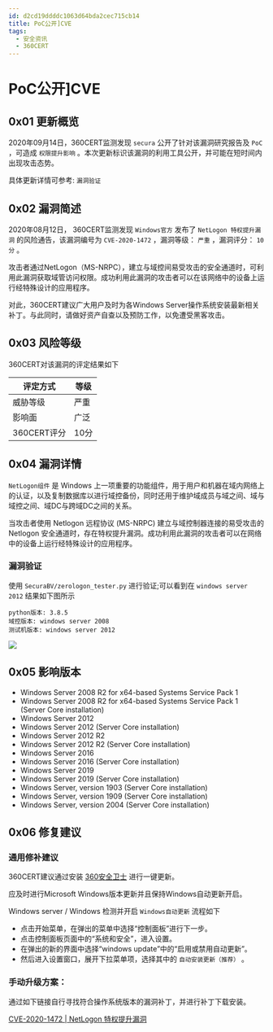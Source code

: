 ```yaml
---
id: d2cd19ddddc1063d64bda2cec715cb14
title: PoC公开]CVE
tags: 
  - 安全资讯
  - 360CERT
---
```


# PoC公开]CVE

0x01 更新概览
---------


2020年09月14日，360CERT监测发现 `secura` 公开了针对该漏洞研究报告及 `PoC` ，可造成 `权限提升影响` 。本次更新标识该漏洞的利用工具公开，并可能在短时间内出现攻击态势。


具体更新详情可参考: `漏洞验证` 


0x02 漏洞简述
---------


2020年08月12日， 360CERT监测发现 `Windows官方` 发布了 `NetLogon 特权提升漏洞` 的风险通告，该漏洞编号为 `CVE-2020-1472` ，漏洞等级： `严重` ，漏洞评分： `10分` 。


攻击者通过NetLogon（MS-NRPC），建立与域控间易受攻击的安全通道时，可利用此漏洞获取域管访问权限。成功利用此漏洞的攻击者可以在该网络中的设备上运行经特殊设计的应用程序。


对此，360CERT建议广大用户及时为各Windows Server操作系统安装最新相关补丁。与此同时，请做好资产自查以及预防工作，以免遭受黑客攻击。


0x03 风险等级
---------


360CERT对该漏洞的评定结果如下




| 评定方式 | 等级 |
| --- | --- |
| 威胁等级 | 严重 |
| 影响面 | 广泛 |
| 360CERT评分 | 10分 |


0x04 漏洞详情
---------


 `NetLogon组件` 是 Windows 上一项重要的功能组件，用于用户和机器在域内网络上的认证，以及复制数据库以进行域控备份，同时还用于维护域成员与域之间、域与域控之间、域DC与跨域DC之间的关系。


当攻击者使用 Netlogon 远程协议 (MS-NRPC) 建立与域控制器连接的易受攻击的 Netlogon 安全通道时，存在特权提升漏洞。成功利用此漏洞的攻击者可以在网络中的设备上运行经特殊设计的应用程序。


### 漏洞验证


使用 `SecuraBV/zerologon_tester.py` 进行验证;可以看到在 `windows server 2012` 结果如下图所示



```
python版本: 3.8.5
域控版本: windows server 2008
测试机版本: windows server 2012

```
![](https://p403.ssl.qhimgs4.com/t015038cacb7fad4c7e.png)


0x05 影响版本
---------


* Windows Server 2008 R2 for x64-based Systems Service Pack 1
* Windows Server 2008 R2 for x64-based Systems Service Pack 1 (Server Core installation)
* Windows Server 2012
* Windows Server 2012 (Server Core installation)
* Windows Server 2012 R2
* Windows Server 2012 R2 (Server Core installation)
* Windows Server 2016
* Windows Server 2016 (Server Core installation)
* Windows Server 2019
* Windows Server 2019 (Server Core installation)
* Windows Server, version 1903 (Server Core installation)
* Windows Server, version 1909 (Server Core installation)
* Windows Server, version 2004 (Server Core installation)


0x06 修复建议
---------


### 通用修补建议


360CERT建议通过安装 [360安全卫士](http://weishi.360.cn) 进行一键更新。


应及时进行Microsoft Windows版本更新并且保持Windows自动更新开启。


Windows server / Windows 检测并开启 `Windows自动更新` 流程如下


* 点击开始菜单，在弹出的菜单中选择“控制面板”进行下一步。
* 点击控制面板页面中的“系统和安全”，进入设置。
* 在弹出的新的界面中选择“windows update”中的“启用或禁用自动更新”。
* 然后进入设置窗口，展开下拉菜单项，选择其中的 `自动安装更新（推荐）` 。


### 手动升级方案：


通过如下链接自行寻找符合操作系统版本的漏洞补丁，并进行补丁下载安装。


[CVE-2020-1472 | NetLogon 特权提升漏洞](https://portal.msrc.microsoft.com/zh-CN/security-guidance/advisory/CVE-2020-1472)


